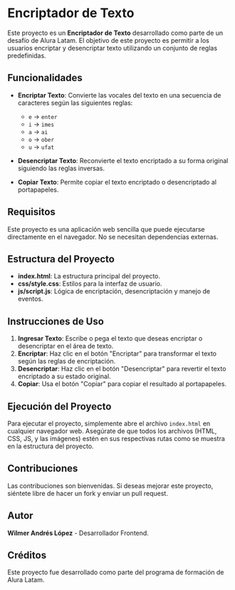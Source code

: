 # Encriptador de Texto

Este proyecto es un **Encriptador de Texto** desarrollado como parte de un desafío de Alura Latam. El objetivo de este proyecto es permitir a los usuarios encriptar y desencriptar texto utilizando un conjunto de reglas predefinidas.

## Funcionalidades

- **Encriptar Texto**: Convierte las vocales del texto en una secuencia de caracteres según las siguientes reglas:
  - `e` -> `enter`
  - `i` -> `imes`
  - `a` -> `ai`
  - `o` -> `ober`
  - `u` -> `ufat`

- **Desencriptar Texto**: Reconvierte el texto encriptado a su forma original siguiendo las reglas inversas.

- **Copiar Texto**: Permite copiar el texto encriptado o desencriptado al portapapeles.

## Requisitos

Este proyecto es una aplicación web sencilla que puede ejecutarse directamente en el navegador. No se necesitan dependencias externas.

## Estructura del Proyecto

- **index.html**: La estructura principal del proyecto.
- **css/style.css**: Estilos para la interfaz de usuario.
- **js/script.js**: Lógica de encriptación, desencriptación y manejo de eventos.

## Instrucciones de Uso

1. **Ingresar Texto**: Escribe o pega el texto que deseas encriptar o desencriptar en el área de texto.
2. **Encriptar**: Haz clic en el botón "Encriptar" para transformar el texto según las reglas de encriptación.
3. **Desencriptar**: Haz clic en el botón "Desencriptar" para revertir el texto encriptado a su estado original.
4. **Copiar**: Usa el botón "Copiar" para copiar el resultado al portapapeles.

## Ejecución del Proyecto

Para ejecutar el proyecto, simplemente abre el archivo `index.html` en cualquier navegador web. Asegúrate de que todos los archivos (HTML, CSS, JS, y las imágenes) estén en sus respectivas rutas como se muestra en la estructura del proyecto.

## Contribuciones

Las contribuciones son bienvenidas. Si deseas mejorar este proyecto, siéntete libre de hacer un fork y enviar un pull request.

## Autor

**Wilmer Andrés López** - Desarrollador Frontend.

## Créditos

Este proyecto fue desarrollado como parte del programa de formación de Alura Latam.
